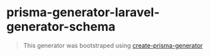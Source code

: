 # prisma-generator-laravel-generator-schema

> This generator was bootstraped using [create-prisma-generator](https://github.com/YassinEldeeb/create-prisma-generator)
